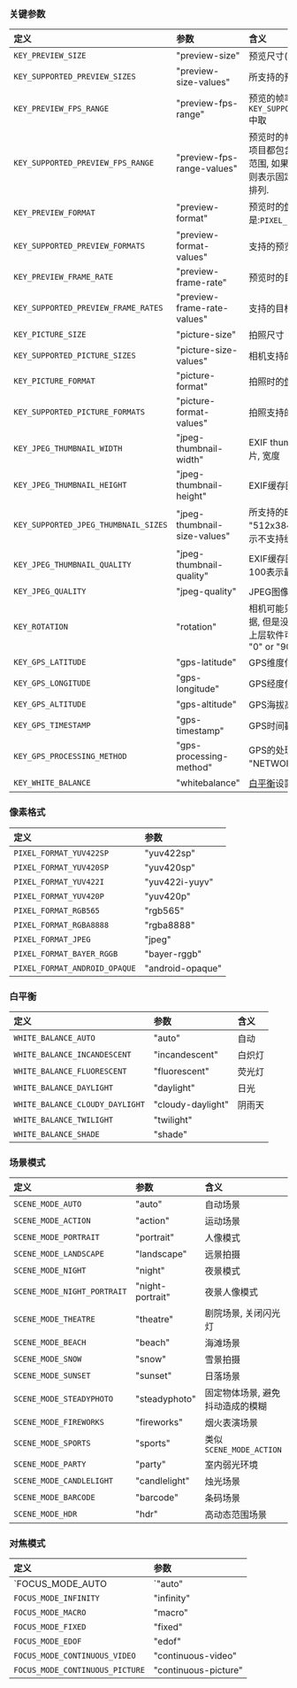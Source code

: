 ### 关键参数
|定义|参数|含义|
|:-|:-|:-|
|`KEY_PREVIEW_SIZE`|"preview-size"|预览尺寸(像素, 宽 x 高)
|`KEY_SUPPORTED_PREVIEW_SIZES`|"preview-size-values"|所支持的预览尺寸列表|
|`KEY_PREVIEW_FPS_RANGE`|"preview-fps-range"|预览的帧率范围, 最大最小值应从 `KEY_SUPPORTED_PREVIEW_FPS_RANGE` 中取|
|`KEY_SUPPORTED_PREVIEW_FPS_RANGE`|"preview-fps-range-values"|预览时的帧速率范围选择列表, 每个项目都包含一个(最小值, 最大值)的范围, 如果范围内的两个值的相同, 则表示固定帧率, 范围从小到打一次排列.|
|`KEY_PREVIEW_FORMAT`|"preview-format"|预览时的[像素格式](#像素格式), 默认是:`PIXEL_FORMAT_YUV420SP`|
|`KEY_SUPPORTED_PREVIEW_FORMATS`|"preview-format-values"|支持的预览像素格式列表|
|`KEY_PREVIEW_FRAME_RATE`|"preview-frame-rate"|预览时的目标帧率|
|`KEY_SUPPORTED_PREVIEW_FRAME_RATES`|"preview-frame-rate-values"|支持的目标帧率列表|
|`KEY_PICTURE_SIZE`|"picture-size"|拍照尺寸|
|`KEY_SUPPORTED_PICTURE_SIZES`|"picture-size-values"|相机支持的拍照尺寸|
|`KEY_PICTURE_FORMAT`|"picture-format"|拍照时的[像素格式](#像素格式)|
|`KEY_SUPPORTED_PICTURE_FORMATS`|"picture-format-values"|拍照支持的像素格式列表|
|`KEY_JPEG_THUMBNAIL_WIDTH`|"jpeg-thumbnail-width"|EXIF thumbnail, EXIF的一种缓存图片, 宽度|
|`KEY_JPEG_THUMBNAIL_HEIGHT`|"jpeg-thumbnail-height"|EXIF缓存图片高度|
|`KEY_SUPPORTED_JPEG_THUMBNAIL_SIZES`|"jpeg-thumbnail-size-values"|所支持的EXIF缓存尺寸列表, 可选: "512x384,320x240,0x0", 0x0表示不支持缓存|
|`KEY_JPEG_THUMBNAIL_QUALITY`|"jpeg-thumbnail-quality"|EXIF缓存图像的质量, 范围: 0~100, 100表示最好|
|`KEY_JPEG_QUALITY`|"jpeg-quality"|JPEG图像的质量|
|`KEY_ROTATION`|"rotation"|相机可能只在EXIF中设置了方向数据, 但是没有实际的旋转方向, 因此上层软件可能需要额外的旋转, 可选: "0" or "90" or "180" or "270"|
|`KEY_GPS_LATITUDE`|"gps-latitude"|GPS维度信息|
|`KEY_GPS_LONGITUDE`|"gps-longitude"|GPS经度信息|
|`KEY_GPS_ALTITUDE`|"gps-altitude"|GPS海拔高度信息|
|`KEY_GPS_TIMESTAMP`|"gps-timestamp"|GPS时间戳, 采用UTC时间|
|`KEY_GPS_PROCESSING_METHOD`|"gps-processing-method"|GPS的处理方式, 可选: "GPS" or "NETWORK", 区分GPS/AGPS|
|`KEY_WHITE_BALANCE`|"whitebalance"|[白平衡](#白平衡)设置|

### 像素格式
|定义|参数|
|:-|:-|
|`PIXEL_FORMAT_YUV422SP`|"yuv422sp"|
|`PIXEL_FORMAT_YUV420SP`|"yuv420sp"|
|`PIXEL_FORMAT_YUV422I`|"yuv422i-yuyv"|
|`PIXEL_FORMAT_YUV420P`|"yuv420p"|
|`PIXEL_FORMAT_RGB565`|"rgb565"|
|`PIXEL_FORMAT_RGBA8888`|"rgba8888"|
|`PIXEL_FORMAT_JPEG`|"jpeg"|
|`PIXEL_FORMAT_BAYER_RGGB`|"bayer-rggb"|
|`PIXEL_FORMAT_ANDROID_OPAQUE`|"android-opaque"|

### 白平衡
|定义|参数|含义|
|:-|:-|:-|
|`WHITE_BALANCE_AUTO`|"auto"|自动|
|`WHITE_BALANCE_INCANDESCENT`|"incandescent"|白炽灯|
|`WHITE_BALANCE_FLUORESCENT`|"fluorescent"|荧光灯|
|`WHITE_BALANCE_DAYLIGHT`|"daylight"|日光|
|`WHITE_BALANCE_CLOUDY_DAYLIGHT`|"cloudy-daylight"|阴雨天|
|`WHITE_BALANCE_TWILIGHT`|"twilight"|
|`WHITE_BALANCE_SHADE`|"shade"|

### 场景模式
|定义|参数|含义|
|:-|:-|:-|
|`SCENE_MODE_AUTO`|"auto"|自动场景|
|`SCENE_MODE_ACTION`|"action"|运动场景|
|`SCENE_MODE_PORTRAIT`|"portrait"|人像模式|
|`SCENE_MODE_LANDSCAPE`|"landscape"|远景拍摄|
|`SCENE_MODE_NIGHT`|"night"|夜景模式|
|`SCENE_MODE_NIGHT_PORTRAIT`|"night-portrait"|夜景人像模式|
|`SCENE_MODE_THEATRE`|"theatre"|剧院场景, 关闭闪光灯|
|`SCENE_MODE_BEACH`|"beach"|海滩场景|
|`SCENE_MODE_SNOW`|"snow"|雪景拍摄|
|`SCENE_MODE_SUNSET`|"sunset"|日落场景|
|`SCENE_MODE_STEADYPHOTO`|"steadyphoto"|固定物体场景, 避免抖动造成的模糊|
|`SCENE_MODE_FIREWORKS`|"fireworks"|烟火表演场景|
|`SCENE_MODE_SPORTS`|"sports"|类似 `SCENE_MODE_ACTION`|
|`SCENE_MODE_PARTY`|"party"|室内弱光环境|
|`SCENE_MODE_CANDLELIGHT`|"candlelight"|烛光场景|
|`SCENE_MODE_BARCODE`|"barcode"|条码场景|
|`SCENE_MODE_HDR`|"hdr"|高动态范围场景|

### 对焦模式
|定义|参数|
|:-|:-|
|`FOCUS_MODE_AUTO|`"auto"|自动对焦|
|`FOCUS_MODE_INFINITY`|"infinity"|无限远|
|`FOCUS_MODE_MACRO`|"macro"|微距|
|`FOCUS_MODE_FIXED`|"fixed"|定焦|
|`FOCUS_MODE_EDOF`|"edof"|Extended Depth of Field, 扩展景深对焦, 常见于诺基亚手机...|
|`FOCUS_MODE_CONTINUOUS_VIDEO`|"continuous-video"|视频连续对焦|
|`FOCUS_MODE_CONTINUOUS_PICTURE`|"continuous-picture"|连拍连续对焦|